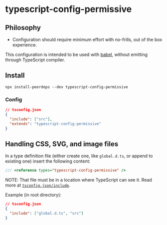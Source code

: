 # typescript-config-permissive

## Philosophy

- Configuration should require minimum effort with no-frills, out of the box experience.

This configuration is intended to be used with [babel](https://babeljs.io/), without emitting through TypeScript compiler.

## Install

```shell
npx install-peerdeps --dev typescript-config-permissive
```

### Config

```json
// tsconfig.json
{
  "include": ["src"],
  "extends": "typescript-config-permissive"
}
```

## Handling CSS, SVG, and image files

In a type definition file (either create one, like `global.d.ts`, or append to existing one) insert the following content:

```js
/// <reference types="typescript-config-permissive" />
```

NOTE: That file must be in a location where TypeScript can see it. Read more at [`tsconfig.json/include`](https://www.typescriptlang.org/v2/en/tsconfig#include).

Example (in root directory):

```json
// tsconfig.json
{
  "include": ["global.d.ts", "src"]
}
```
